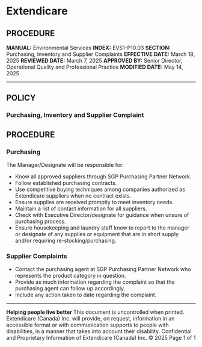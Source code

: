 # Extendicare

## PROCEDURE

**MANUAL:** Environmental Services
**INDEX:** EVS1-P10.03
**SECTION:** Purchasing, Inventory and Supplier Complaints
**EFFECTIVE DATE:** March 18, 2025
**REVIEWED DATE:** March 7, 2025
**APPROVED BY:** Senior Director, Operational Quality and Professional Practice
**MODIFIED DATE:** May 14, 2025

----

## POLICY

### Purchasing, Inventory and Supplier Complaint

## PROCEDURE

### Purchasing

The Manager/Designate will be responsible for:

- Know all approved suppliers through SGP Purchasing Partner Network.
- Follow established purchasing contracts.
- Use competitive buying techniques among companies authorized as Extendicare suppliers when no contract exists.
- Ensure supplies are received promptly to meet inventory needs.
- Maintain a list of contact information for all suppliers.
- Check with Executive Director/designate for guidance when unsure of purchasing process.
- Ensure housekeeping and laundry staff know to report to the manager or designate of any supplies or equipment that are in short supply and/or requiring re-stocking/purchasing.

### Supplier Complaints

- Contact the purchasing agent at SGP Purchasing Partner Network who represents the product category in question.
- Provide as much information regarding the complaint so that the purchasing agent can follow up accordingly.
- Include any action taken to date regarding the complaint.

----

**Helping people live better**
This document is uncontrolled when printed.
Extendicare (Canada) Inc. will provide, on request, information in an accessible format or with communication supports to people with disabilities, in a manner that takes into account their disability. Confidential and Proprietary Information of Extendicare (Canada) Inc. © 2025
Page 1 of 1